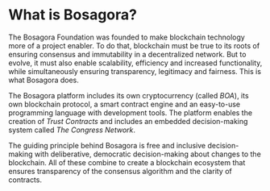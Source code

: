 # What is Bosagora?

The Bosagora Foundation was founded to make blockchain technology more of a project enabler. To do that, blockchain must be true to its roots of ensuring consensus and immutability in a decentralized network. But to evolve, it must also enable scalability, efficiency and increased functionality, while simultaneously ensuring transparency, legitimacy and fairness. This is what Bosagora does.

The Bosagora platform includes its own cryptocurrency (called *BOA*), its own blockchain protocol, a smart contract engine and an easy-to-use programming language with development tools. The platform enables the creation of *Trust Contracts* and includes an embedded decision-making system called *The Congress Network*.

The guiding principle behind Bosagora is free and inclusive decision-making with deliberative, democratic decision-making about changes to the blockchain. All of these combine to create a blockchain ecosystem that ensures transparency of the consensus algorithm and the clarity of contracts.
